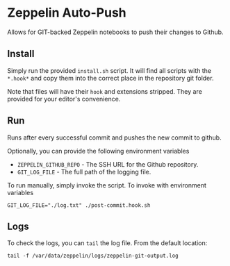 Zeppelin Auto-Push
==================

Allows for GIT-backed Zeppelin notebooks to push their changes to Github.

## Install

Simply run the provided `install.sh` script. It will find all scripts with the `*.hook*` and copy them into the correct place in the repository git folder.

Note that files will have their `hook` and extensions stripped. They are provided for your editor's convenience.

## Run

Runs after every successful commit and pushes the new commit to github.

Optionally, you can provide the following environment variables

* `ZEPPELIN_GITHUB_REPO` - The SSH URL for the Github repository.
* `GIT_LOG_FILE` - The full path of the logging file.

To run manually, simply invoke the script. To invoke with environment variables

    GIT_LOG_FILE="./log.txt" ./post-commit.hook.sh

## Logs

To check the logs, you can `tail` the log file. From the default location:

    tail -f /var/data/zeppelin/logs/zeppelin-git-output.log
